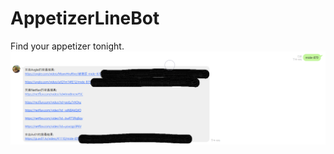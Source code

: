 # AppetizerLineBot
Find your appetizer tonight.
![image](https://github.com/shisukon0210/AppetizerLineBot/blob/master/unknown.png)
